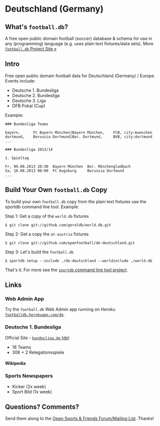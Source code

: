 # Deutschland (Germany)

## What's `football.db`?

A free open public domain football (soccer) database & schema
for use in any (programming) language
(e.g. uses plain text fixtures/data sets).
More [`football.db` Project Site »](http://openfootball.github.io)

## Intro

Free open public domain football data for Deutschland (Germany) / Europe. Events include:

- Deutsche 1. Bundesliga
- Deutsche 2. Bundesliga
- Deutsche 3. Liga
- DFB Pokal (Cup)

Example:

~~~
### Bundesliga Teams

bayern,      FC Bayern München|Bayern München,    FCB, city:muenchen
dortmund,    Borussia Dortmund|Bor. Dortmund,     BVB, city:dortmund
...
~~~

~~~
### Bundesliga 2013/14

1. Spieltag

Fr, 09.08.2013 20:30  Bayern München  Bor. Mönchengladbach
Sa, 10.08.2013 00:00  FC Augsburg     Borussia Dortmund
...
~~~


## Build Your Own `football.db` Copy

To build your own `football.db` copy from the plain text fixtures
use the sportdb command line tool. Example:

Step 1:  Get a copy of the `world.db` fixtures

    $ git clone git://github.com/geraldb/world.db.git

Step 2:  Get a copy the `at-austria` fixtures

    $ git clone git://github.com/openfootball/de-deutschland.git

Step 3:  Let's build the `football.db`

    $ sportdb setup --include ./de-deutschland --worldinclude ./world.db

That's it. For more
see the [`sportdb` command line tool project](https://github.com/geraldb/sport.db.ruby).


## Links


### Web Admin App

Try the `football.db` Web Admin app running on Heroku
[`footballdb.herokuapp.com/de`](http://footballdb.herokuapp.com/de).

### Deutsche 1. Bundesliga

Official Site - [`bundesliga.de` (de)](http://bundesliga.de)

- 18 Teams
- 306 + 2 Relegationsspiele

#### Wikipedia


### Sports Newspapers

- Kicker (2x week)
- Sport Bild (1x week)



## Questions? Comments?

Send them along to the
[Open Sports & Friends Forum/Mailing List](http://groups.google.com/group/opensport).
Thanks!